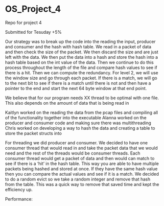 # OS_Project_4
Repo for project 4

Submitted for Tesuday +5% 

Our strategy was to break up the code into the reading the input, producer and consumer and the hash with hash table. We read in a packet of data and then check the size of the packet. We then discard the size and are just left with the data. We then put the data into a hash and store the hash into a hash table based on the int value of the data. Then we continue to do this process throughout the length of the file and compare hash values to see if there is a hit. Then we can compute the redundancy. For level 2, we will use the window size and go through each packet. If there is a match, we will go to the next bit to see if there is a match until there is not and then have a pointer to the end and start the next 64 byte window at that end point. 

We believe that for our program needs XX thread to be optimal with one file.  
This also depends on the amount of data that is being read in 

Kaitlyn worked on the reading the data from the pcap files and compiling all of the functionality together into the executable 
Alanna worked on the producer and consumer code and making sure there was multithreading 
Chris worked on developing a way to hash the data and creating a table to store the packet structs into 

For threading we did producer and consumer. We decided to have one consumer thread that would read in and take the packet data that we would need and the rest of the threads would be consumer threads. Each consumer thread would get a packet of data and then would can match to see if there is a ‘hit’ in the hash table. This way you are able to have multiple packets being hashed and stored at once. If they have the same hash value then you can compare the actual values and see if it is a match. 
We decided to do a random evict so we take a random integer and remove that hash from the table. This was a quick way to remove that saved time and kept the efficiency up. 

Performance: 


